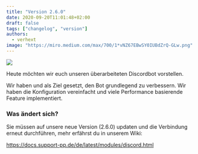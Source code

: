 ```yaml
---
title: "Version 2.6.0"
date: 2020-09-20T11:01:48+02:00
draft: false
tags: ["changelog", "version"]
authors:
  - verhext
image: "https://miro.medium.com/max/700/1*vNZ67EBwSY0IUBdZrQ-GLw.png"
---
```


![](https://miro.medium.com/max/700/1*vNZ67EBwSY0IUBdZrQ-GLw.png)

Heute möchten wir euch unseren überarbeiteten Discordbot vorstellen.

Wir haben und als Ziel gesetzt, den Bot grundlegend zu verbessern. Wir haben die Konfiguration vereinfacht und viele Performance basierende Feature implementiert.

### Was ändert sich?

Sie müssen auf unsere neue Version (2.6.0) updaten und die Verbindung erneut durchführen, mehr erfährst du in unserem Wiki:

https://docs.support-pp.de/de/latest/modules/discord.html
